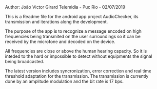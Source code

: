 Author: João Victor Girard
Telemidia - Puc Rio - 02/07/2019

This is a Readme file for the android app project AudioChecker, its transmission and 
iterations along the development.

The purpose of the app is to recognize a message encoded on high frequencies being 
transmited on the user surroundings so it can be received by the microfone and decoded 
on the device.

All frequencies are close or above the human hearing capacity. So it is inteded to the
hard or impossible to detect without equipments the signal being broadcasted.

The latest version includes syncronization, error correction and real time threshold
adaptation for the transmission. The transmission is currently done by an amplitude 
modulation and the bit rate is 17 bps.